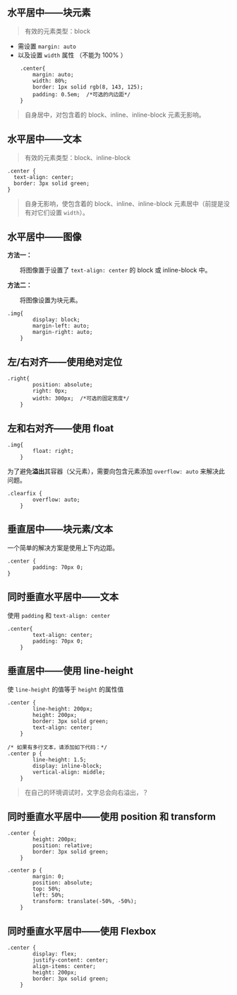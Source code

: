 ## 水平居中——块元素  
> 有效的元素类型：block 
- 需设置 `margin: auto`
- 以及设置 `width` 属性 （不能为 100% ）
```
    .center{
        margin: auto;
        width: 80%;
        border: 1px solid rgb(8, 143, 125);
        padding: 0.5em;  /*可选的内边距*/
    }
```
> 自身居中，对包含着的 block、inline、inline-block 元素无影响。

## 水平居中——文本  
> 有效的元素类型：block、inline-block  
```
.center {
  text-align: center;
  border: 3px solid green;
}
```
> 自身无影响，使包含着的 block、inline、inline-block 元素居中（前提是没有对它们设置 `width`）。

## 水平居中——图像  
**方法一：**  

　　将图像置于设置了 `text-align: center` 的 block 或 inline-block 中。  

**方法二：**  

　　将图像设置为块元素。   
```
.img{
        display: block;
        margin-left: auto;
        margin-right: auto;
    }
```

## 左/右对齐——使用绝对定位
```
.right{
        position: absolute;
        right: 0px;
        width: 300px;  /*可选的固定宽度*/
    }
```

## 左和右对齐——使用 float  
```
.img{
        float: right;
    }
```

为了避免**溢出**其容器（父元素），需要向包含元素添加 `overflow: auto` 来解决此问题。  
```
.clearfix {
        overflow: auto;
    }
```  

## 垂直居中——块元素/文本  
一个简单的解决方案是使用上下内边距。
```
.center {
        padding: 70px 0;
}
```  

## 同时垂直水平居中——文本   
使用 `padding` 和 `text-align: center`
```
.center{
        text-align: center;
        padding: 70px 0;
    }
```

## 垂直居中——使用 line-height  

使 `line-height` 的值等于 `height` 的属性值
```
.center {
        line-height: 200px;
        height: 200px;
        border: 3px solid green;
        text-align: center;
    }

/* 如果有多行文本，请添加如下代码：*/
.center p {
        line-height: 1.5;
        display: inline-block;
        vertical-align: middle;
    }
```
> 在自己的环境调试时，文字总会向右溢出，？

## 同时垂直水平居中——使用 position 和 transform  
```
.center { 
        height: 200px;
        position: relative;
        border: 3px solid green; 
    }

.center p {
        margin: 0;
        position: absolute;
        top: 50%;
        left: 50%;
        transform: translate(-50%, -50%);
    }
```

## 同时垂直水平居中——使用 Flexbox  
```
.center {
        display: flex;
        justify-content: center;
        align-items: center;
        height: 200px;
        border: 3px solid green; 
    }
```










